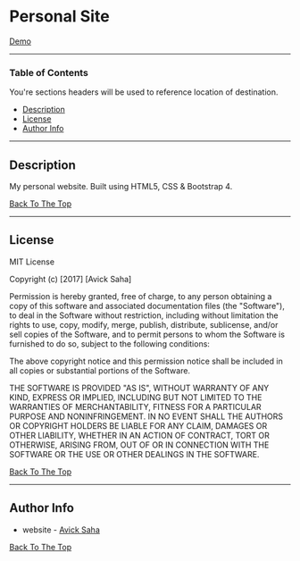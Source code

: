 # Personal Site

[Demo](https://sonicboomboom.github.io/personal-site/)

---

### Table of Contents
You're sections headers will be used to reference location of destination.

- [Description](#description)
- [License](#license)
- [Author Info](#author-info)

---

## Description

My personal website. Built using HTML5, CSS & Bootstrap 4.

[Back To The Top](#personal-site)

---

## License

MIT License

Copyright (c) [2017] [Avick Saha]

Permission is hereby granted, free of charge, to any person obtaining a copy
of this software and associated documentation files (the "Software"), to deal
in the Software without restriction, including without limitation the rights
to use, copy, modify, merge, publish, distribute, sublicense, and/or sell
copies of the Software, and to permit persons to whom the Software is
furnished to do so, subject to the following conditions:

The above copyright notice and this permission notice shall be included in all
copies or substantial portions of the Software.

THE SOFTWARE IS PROVIDED "AS IS", WITHOUT WARRANTY OF ANY KIND, EXPRESS OR
IMPLIED, INCLUDING BUT NOT LIMITED TO THE WARRANTIES OF MERCHANTABILITY,
FITNESS FOR A PARTICULAR PURPOSE AND NONINFRINGEMENT. IN NO EVENT SHALL THE
AUTHORS OR COPYRIGHT HOLDERS BE LIABLE FOR ANY CLAIM, DAMAGES OR OTHER
LIABILITY, WHETHER IN AN ACTION OF CONTRACT, TORT OR OTHERWISE, ARISING FROM,
OUT OF OR IN CONNECTION WITH THE SOFTWARE OR THE USE OR OTHER DEALINGS IN THE
SOFTWARE.

[Back To The Top](#personal-site)

---

## Author Info

- website - [Avick Saha](https://sonicboomboom.github.io/personal-site/)

[Back To The Top](#personal-site)
